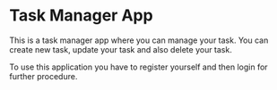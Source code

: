 
# Task Manager App

This is a task manager app where you can manage your task. You can create new task, update your task and also delete your task.

To use this application you have to register yourself and then login for further procedure. 

